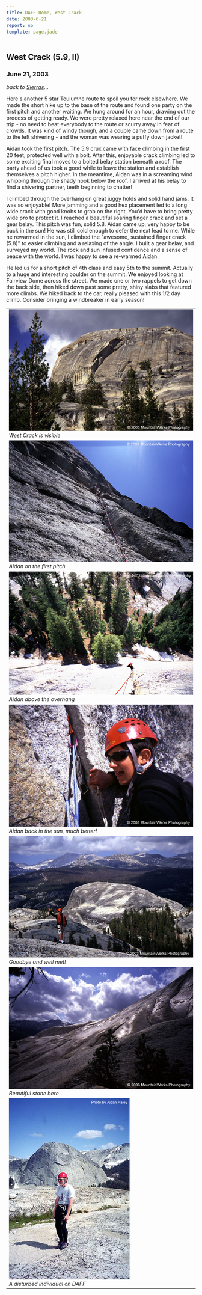 ```yaml
---
title: DAFF Dome, West Crack
date: 2003-6-21
report: no
template: page.jade
---
```


<h2>West Crack (5.9, II)</h2>
<h3>June 21, 2003</h3>

_back to [Sierras](cali.html)..._


Here's another 5 star Toulumne route to spoil you for rock elsewhere.
We made the short hike up to the base of the route and found one party
on the first pitch and another waiting. We hung around for an hour,
drawing out the process of getting ready. We were pretty relaxed here
near the end of our trip - no need to beat everybody to the route or
scurry away in fear of crowds. It was kind of windy though, and a couple
came down from a route to the left shivering - and the woman was wearing
a puffy down jacket!


Aidan took the first pitch. The 5.9 crux came with face climbing in the
first 20 feet, protected well with a bolt. After this, enjoyable crack
climbing led to some exciting final moves to a bolted belay station
beneath a roof. The party ahead of us took a good while to leave the
station and establish themselves a pitch higher. In the meantime,
Aidan was in a screaming wind whipping through the shady nook below the roof.
I arrived at his belay to find a shivering partner, teeth beginning to
chatter!



I climbed through the overhang on great juggy holds and solid hand jams.
It was so enjoyable! More jamming and a good hex placement led to a long
wide crack with good knobs to grab on the right. You'd have to bring pretty
wide pro to protect it. I reached a beautiful soaring finger crack and set
a gear belay. This pitch was fun, solid 5.8. Aidan came up, very happy to
be back in the sun! He was still cold enough to defer the next lead to me.
While he rewarmed in the sun, I climbed the "awesome, sustained finger crack
(5.8)" to easier climbing and a relaxing of the angle. I built a gear belay,
and surveyed my world. The rock and sun infused confidence and a sense of
peace with the world. I was happy to see a re-warmed Aidan.


He led us for a short pitch of 4th class and easy 5th to the summit. Actually
to a huge and interesting boulder on the summit. We enjoyed looking at
Fairview Dome across the street. We made one or two rappels to get down
the back side, then hiked down past some pretty, shiny slabs that featured
more climbs. We hiked back to the car, really pleased with this 1/2 day
climb. Consider bringing a windbreaker in early season! 



</td>

<td width="30%" valign=top>
<table>
<tr><td>
<a href="images/daffdome.jpg"><img src="images/daffdome.jpg"></a><br>
<i>West Crack is visible</i>
</td></tr>
<tr><td>
<a href="images/daffp1.jpg"><img src="images/daffp1.jpg"></a><br>
<i>Aidan on the first pitch</i>
</td></tr>
<tr><td>
<a href="images/daffclimb.jpg"><img src="images/daffclimb.jpg"></a><br>
<i>Aidan above the overhang</i>
</td></tr>
<tr><td>
<a href="images/swondaff.jpg"><img src="images/swondaff.jpg"></a><br>
<i>Aidan back in the sun, much better!</i>
</td></tr>
<tr><td>
<a href="images/hullochap.jpg"><img src="images/hullochap.jpg"></a><br>
<i>Goodbye and well met!</i>
</td></tr>
<tr><td>
<a href="images/colorondaff.jpg"><img src="images/colorondaff.jpg"></a><br>
<i>Beautiful stone here</i>
</td></tr>
<tr><td>
<a href="images/ondaff.jpg"><img src="images/ondaff.jpg"></a><br>
<i>A disturbed individual on DAFF</i>
